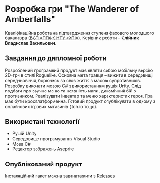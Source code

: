 # Розробка гри "The Wanderer of Amberfalls"
Кваліфікаційна робота на підтвердження ступеня фахового молодшого
бакалавра ([ВСП «ППФК НТУ «ХПІ»](http://polytechnic.poltava.ua)). Керівник
роботи – **Олійник Владислав Васильович**.

## Завдання до дипломної роботи
Розроблений програмний продукт має являти собою мобільну версію 2D-гри в стилі Roguelike. Основна мета гравця – вижити в середовищі середньовіччя, борючись за своє життя з масою супротивників. Розробку виконати мовою C# з використанням рушія Unity. Слід подбати про зручне меню та наявність мапи, динамічний бій з противником. Реалізувати інвентар та меню характеристик героя. Гра має бути кросплатформенна. Готовий продукт опублікувати в одному з онлайнових ігрових магазинів (itch.io тощо).

## Використані технології 
+ Рушій Unity
+ Середовище програмування Visual Studio
+ Мова C#
+ Редактор зображень Aseprite

## Опублікований продукт 
Інсталяційний пакет можна заванатажити з [Releases](https://github.com/IlnitskijMaksim/The_Wanderer_of_Amberfalls/releases)
